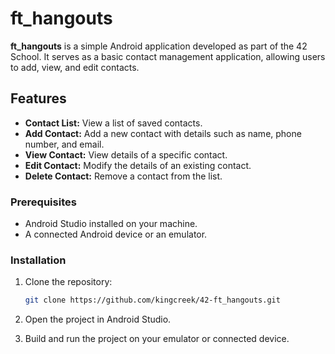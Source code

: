 # ft_hangouts

**ft_hangouts** is a simple Android application developed as part of the 42 School. It serves as a basic contact management application, allowing users to add, view, and edit contacts.

## Features

- **Contact List:** View a list of saved contacts.
- **Add Contact:** Add a new contact with details such as name, phone number, and email.
- **View Contact:** View details of a specific contact.
- **Edit Contact:** Modify the details of an existing contact.
- **Delete Contact:** Remove a contact from the list.

### Prerequisites

- Android Studio installed on your machine.
- A connected Android device or an emulator.

### Installation

1. Clone the repository:

    ```bash
    git clone https://github.com/kingcreek/42-ft_hangouts.git
    ```

2. Open the project in Android Studio.

3. Build and run the project on your emulator or connected device.
